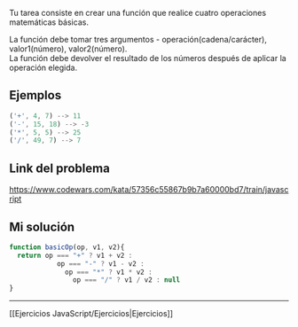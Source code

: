 Tu tarea consiste en crear una función que realice cuatro operaciones matemáticas básicas.  
  
La función debe tomar tres argumentos - operación(cadena/carácter), valor1(número), valor2(número).  
La función debe devolver el resultado de los números después de aplicar la operación elegida.

## Ejemplos

```js
('+', 4, 7) --> 11
('-', 15, 18) --> -3
('*', 5, 5) --> 25
('/', 49, 7) --> 7
```

## Link del problema

https://www.codewars.com/kata/57356c55867b9b7a60000bd7/train/javascript

## Mi solución

```js
function basicOp(op, v1, v2){
  return op === "+" ? v1 + v2 : 
		    op === "-" ? v1 - v2 : 
		      op === "*" ? v1 * v2 : 
		        op === "/" ? v1 / v2 : null
}
```

__________

[[Ejercicios JavaScript/Ejercicios|Ejercicios]]